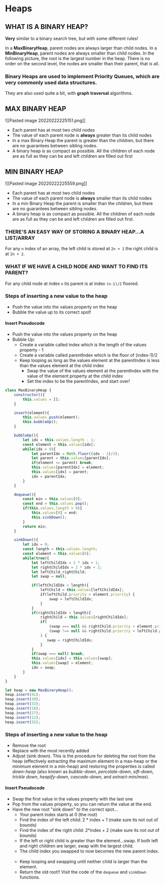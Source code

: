 # Heaps


## WHAT IS A BINARY HEAP?

**Very** similar to a binary search tree, but with some different rules!

In a **MaxBinaryHeap**, parent nodes are always larger than child nodes. In a **MinBinaryHeap**, parent nodes are always smaller than child nodes.
In the following picture, the root is the largest number in the heap. There is no order on the second level, the nodes are smaller than their parent, that is all.

### Binary Heaps are used to implement Priority Queues, which are **very** commonly used data structures.

They are also used quite a bit, with **graph traversal** algorithms.


## MAX BINARY HEAP
![[Pasted image 20220222225151.png]]
-   Each parent has at most two child nodes
-   The value of each parent node is **always** greater than its child nodes
-   In a max Binary Heap the parent is greater than the children, but there are no guarantees between sibling nodes.
-   A binary heap is as compact as possible. All the children of each node are as full as they can be and left children are filled out first


## MIN BINARY HEAP
![[Pasted image 20220222225559.png]]
-   Each parent has at most two child nodes
-   The value of each parent node is **always** smaller than its child nodes
-   In a min Binary Heap the parent is smaller than the children, but there are no guarantees between sibling nodes.
-   A binary heap is as compact as possible. All the children of each node are as full as they can be and left children are filled out first.


### THERE'S AN EASY WAY OF STORING A BINARY HEAP...A LIST/ARRAY
For any `n` index of an array,
the left child is stored at `2n + 1`
the right child is at `2n + 2`.


### WHAT IF WE HAVE A CHILD NODE AND WANT TO FIND ITS PARENT?
For any child node at index `n`
its parent is at index `(n-1)/2` floored.


### Steps of inserting a new value to the heap
-   Push the value into the values property on the heap
-   Bubble the value up to its correct spot!

#### Insert Pseudocode
-   Push the value into the values property on the heap
-   Bubble Up:
    -   Create a variable called index which is the length of the values property - 1
    -   Create a variable called parentIndex which is the floor of (index-1)/2
    -   Keep looping as long as the values element at the parentIndex is less than the values element at the child index
        -   Swap the value of the values element at the parentIndex with the value of the element property at the child index
        -   Set the index to be the parentIndex, and start over!

```js
class MaxBinaryHeap {
    constructor(){
        this.values = [];
    }

    insert(element){
        this.values.push(element);
        this.bubbleUp();
    }

    bubbleUp(){
        let idx = this.values.length - 1;
        const element = this.values[idx];
        while(idx > 0){
            let parentIdx = Math.floor((idx - 1)/2);
            let parent = this.values[parentIdx];
            if(element <= parent) break;
            this.values[parentIdx] = element;
            this.values[idx] = parent;
            idx = parentIdx;
        }
    }

    dequeue(){
        const min = this.values[0];
        const end = this.values.pop();
        if(this.values.length > 0){
            this.values[0] = end;
            this.sinkDown();
        }
        return min;
    }

    sinkDown(){
        let idx = 0;
        const length = this.values.length;
        const element = this.values[0];
        while(true){
            let leftChildIdx = 2 * idx + 1;
            let rightChildIdx = 2 * idx + 2;
            let leftChild,rightChild;
            let swap = null;

            if(leftChildIdx < length){
                leftChild = this.values[leftChildIdx];
                if(leftChild.priority < element.priority) {
                    swap = leftChildIdx;
                }
            }
            if(rightChildIdx < length){
                rightChild = this.values[rightChildIdx];
                if(
                    (swap === null && rightChild.priority < element.priority) ||
                    (swap !== null && rightChild.priority < leftChild.priority)
                ) {
                   swap = rightChildIdx;
                }
            }
            if(swap === null) break;
            this.values[idx] = this.values[swap];
            this.values[swap] = element;
            idx = swap;
        }
    }
}

let heap = new MaxBinaryHeap();
heap.insert(41);
heap.insert(39);
heap.insert(33);
heap.insert(18);
heap.insert(27);
heap.insert(12);
heap.insert(55);
```


### Steps of inserting a new value to the heap
-   Remove the root
-   Replace with the most recently added
-   Adjust (sink down). This is the procedure for deleting the root from the heap (effectively extracting the maximum element in a max-heap or the minimum element in a min-heap) and restoring the properties is called _down-heap_ (also known as _bubble-down_, _percolate-down_, _sift-down_, _trickle down_, _heapify-down_, _cascade-down_, and _extract-min/max_).

#### Insert Pseudocode
-   Swap the first value in the values property with the last one
-   Pop from the values property, so you can return the value at the end.
-   Have the new root "sink down" to the correct spot...
    -   Your parent index starts at 0 (the root)
    -   Find the index of the left child: 2 * index + 1 (make sure its not out of bounds)
    -   Find the index of the right child: 2*index + 2 (make sure its not out of bounds)
    -   If the left or right child is greater than the element...swap. If both left and right children are larger, swap with the largest child.
    -   The child index you swapped to now becomes the new parent index.  
    -   Keep looping and swapping until neither child is larger than the element.
    -   Return the old root!!
Visit the code of the `dequeue` and `sinkDown` functions.
